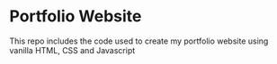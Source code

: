 <h1>Portfolio Website</h1>
<p>This repo includes the code used to create my portfolio website using vanilla HTML, CSS and Javascript</p>
